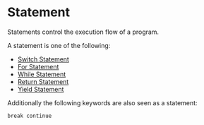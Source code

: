 # Statement

Statements control the execution flow of a program.

A statement is one of the following:

- [Switch Statement](/spec/grammar/syntactic/statements/switch-statement.html)
- [For Statement](/spec/grammar/syntactic/statements/for-statement.html)
- [While Statement](/spec/grammar/syntactic/statements/while-statement.html)
- [Return Statement](/spec/grammar/syntactic/statements/return-statement.html)
- [Yield Statement](/spec/grammar/syntactic/statements/yield-statement.html)

Additionally the following keywords are also seen as a statement:

```syntek
break continue
```
